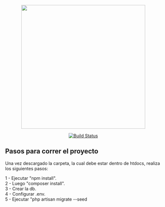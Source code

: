 <p align="center"><a href="https://laravel.com" target="_blank"><img src="https://raw.githubusercontent.com/laravel/art/master/logo-lockup/5%20SVG/2%20CMYK/1%20Full%20Color/laravel-logolockup-cmyk-red.svg" width="400"></a></p>

<p align="center">
<a href="https://travis-ci.org/laravel/framework"><img src="https://travis-ci.org/laravel/framework.svg" alt="Build Status"></a>
</p>

## Pasos para correr el proyecto

Una vez descargado la carpeta, la cual debe estar dentro de htdocs, realiza los siguientes pasos:

1 - Ejecutar "npm install". <br>
2 - Luego "composer install". <br>
3 - Crear la db. <br>
4 - Configurar .env. <br>
5 - Ejecutar "php artisan migrate --seed
